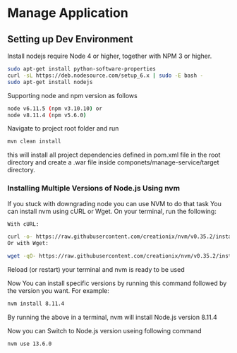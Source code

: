 # Manage Application

## Setting up Dev Environment
Install nodejs
require Node 4 or higher, together with NPM 3 or higher.
```bash
sudo apt-get install python-software-properties
curl -sL https://deb.nodesource.com/setup_6.x | sudo -E bash -
sudo apt-get install nodejs
```
Supporting node and npm version as follows
```bash
node v6.11.5 (npm v3.10.10) or
node v8.11.4 (npm v5.6.0)
```
Navigate to project root folder and run 
```bash
mvn clean install
```
this will install all project dependencies defined in pom.xml file in the root directory and create a .war file inside componets/manage-service/target directory. 

### Installing Multiple Versions of Node.js Using nvm

If you stuck with downgrading node you can use NVM to do that task
You can install nvm using cURL or Wget. On your terminal, run the following:
```bash
With cURL:

curl -o- https://raw.githubusercontent.com/creationix/nvm/v0.35.2/install.sh | bash
Or with Wget:

wget -qO- https://raw.githubusercontent.com/creationix/nvm/v0.35.2/install.sh | bash
```
Reload (or restart) your terminal and nvm is ready to be used

Now You can install specific versions by running this command followed by the version you want. For example:
```bash
nvm install 8.11.4
```
By running the above in a terminal, nvm will install Node.js version 8.11.4

Now you can Switch to Node.js version useing following command
```bash
nvm use 13.6.0
```
